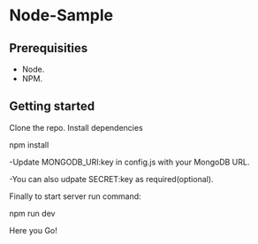# Node-Sample
## Prerequisities
* Node.
* NPM.

## Getting started
Clone the repo.
Install dependencies

npm install

-Update MONGODB_URI:key in config.js with your MongoDB URL.

-You can also udpate SECRET:key as required(optional).

Finally to start server run command:

npm run dev


Here you Go!
